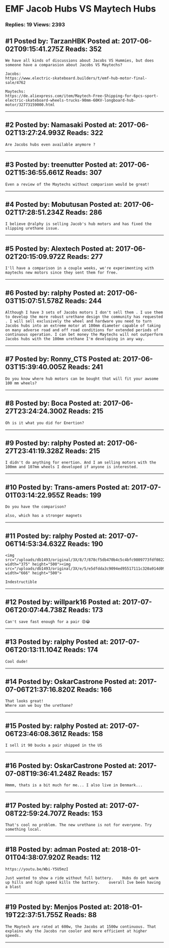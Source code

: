 # EMF Jacob Hubs VS Maytech Hubs

### Replies: 19 Views: 2393

## \#1 Posted by: TarzanHBK Posted at: 2017-06-02T09:15:41.275Z Reads: 352

```
We have all kinds of discussions about Jacobs VS Hummies, but does someone have a comparasion about Jacobs VS Maytechs?

Jacobs:
https://www.electric-skateboard.builders/t/emf-hub-motor-final-sale/4762

Maytechs:
https://de.aliexpress.com/item/Maytech-Free-Shipping-for-6pcs-sport-electric-skateboard-wheels-trucks-90mm-60KV-longboard-hub-motor/32773159000.html
```

---
## \#2 Posted by: Namasaki Posted at: 2017-06-02T13:27:24.993Z Reads: 322

```
Are Jacobs hubs even available anymore ?
```

---
## \#3 Posted by: treenutter Posted at: 2017-06-02T15:36:55.661Z Reads: 307

```
Even a review of the Maytechs without comparison would be great!
```

---
## \#4 Posted by: Mobutusan Posted at: 2017-06-02T17:28:51.234Z Reads: 286

```
I believe @ralphy is selling Jacob's hub motors and has fixed the slipping urethane issue.
```

---
## \#5 Posted by: Alextech Posted at: 2017-06-02T20:15:09.972Z Reads: 277

```
I'll have a comparison in a couple weeks, we're experimenting with maytechs new motors since they sent them for free.
```

---
## \#6 Posted by: ralphy Posted at: 2017-06-03T15:07:51.578Z Reads: 244

```
Although I have 3 sets of Jacobs motors I don't sell them . I use them to develop the more robust urethane design the community has requested . I will sell exclusively the wheel and hardware you need to turn Jacobs hubs into an extreme motor at 100mm diameter capable of taking on many adverse road and off road conditions for extended periods of continuous operation. I can bet money the Maytechs will not outperform Jacobs hubs with the 100mm urethane I'm developing in any way.
```

---
## \#7 Posted by: Ronny_CTS Posted at: 2017-06-03T15:39:40.005Z Reads: 241

```
Do you know where hub motors can be bought that will fit your awsome 100 mm wheels?
```

---
## \#8 Posted by: Boca Posted at: 2017-06-27T23:24:24.300Z Reads: 215

```
Oh is it what you did for Enertion?
```

---
## \#9 Posted by: ralphy Posted at: 2017-06-27T23:41:19.328Z Reads: 215

```
I didn't do anything for enertion. And I am selling motors with the 100mm and 107mm wheels I developed if anyone is interested.
```

---
## \#10 Posted by: Trans-amers Posted at: 2017-07-01T03:14:22.955Z Reads: 199

```
Do you have the comparison?

also, which has a stronger magnets
```

---
## \#11 Posted by: ralphy Posted at: 2017-07-06T14:53:34.632Z Reads: 190

```
<img src="/uploads/db1493/original/3X/8/7/878cf5db470b4c5c4bfc9809773fdf0822baab14.jpg" width="375" height="500"><img src="/uploads/db1493/original/3X/e/5/e5dfdda3c9094ed95517111c320a914d09fe4b15.jpg" width="666" height="500">

Indestructible
```

---
## \#12 Posted by: willpark16 Posted at: 2017-07-06T20:07:44.738Z Reads: 173

```
Can't save fast enough for a pair 😍😂
```

---
## \#13 Posted by: ralphy Posted at: 2017-07-06T20:13:11.104Z Reads: 174

```
Cool dude!
```

---
## \#14 Posted by: OskarCastrone Posted at: 2017-07-06T21:37:16.820Z Reads: 166

```
That looks great! 
Where xan we buy the urethane?
```

---
## \#15 Posted by: ralphy Posted at: 2017-07-06T23:46:08.361Z Reads: 158

```
I sell it 90 bucks a pair shipped in the US
```

---
## \#16 Posted by: OskarCastrone Posted at: 2017-07-08T19:36:41.248Z Reads: 157

```
Hmmm, thats is a bit much for me... I also live in Denmark...
```

---
## \#17 Posted by: ralphy Posted at: 2017-07-08T22:59:24.707Z Reads: 153

```
That's cool no problem. The new urethane is not for everyone. Try something local.
```

---
## \#18 Posted by: adman Posted at: 2018-01-01T04:38:07.920Z Reads: 112

```
https://youtu.be/Wbi-Y5U5mzI

Just wanted to show a ride without full battery.    Hubs do get warm up hills and high speed kills the battery.    overall Ive been having a blast
```

---
## \#19 Posted by: Menjos Posted at: 2018-01-19T22:37:51.755Z Reads: 88

```
The Maytech are rated at 600w, the Jacobs at 1500w continuous. That explains why the Jacobs run cooler and more efficient at higher speeds.
```

---
